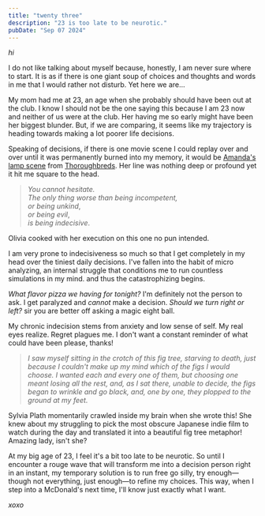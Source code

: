 ```yaml
---
title: "twenty three"
description: "23 is too late to be neurotic."
pubDate: "Sep 07 2024"
---
```


*hi*

I do not like talking about myself because, honestly, I am never sure where to start. It is as if there is one giant soup of choices and thoughts and words in me that I would rather not disturb. Yet here we are...

My mom had me at 23, an age when she probably should have been out at the club. I know I should not be the one saying this because I am 23 now and neither of us were at the club. Her  having me so early might have been her biggest blunder. But, if we are comparing, it seems like my trajectory is heading towards making a lot poorer life decisions.

Speaking of decisions, if there is one movie scene I could replay over and over until it was permanently burned into my memory, it would be [Amanda's lamp scene](https://www.youtube.com/watch?v=rsi2WcPIcQ0) from [Thoroughbreds](https://letterboxd.com/film/thoroughbreds-2017/). Her line was nothing deep or profound yet it hit me square to the head. 

> *You cannot hesitate.*  
> *The only thing worse than being incompetent,*  
> *or being unkind*,  
> *or being evil*,  
> *is being indecisive*.  

Olivia cooked with her execution on this one no pun intended.

I am very prone to indecisiveness so much so that I get completely in my head over the tiniest daily decisions. I've fallen into the habit of micro analyzing, an internal struggle that conditions me to run countless simulations in my mind. and thus the catastrophizing begins.

*What flavor pizza we having for tonight?* I'm definitely not the person to ask. I get paralyzed and *cannot* make a decision. *Should we turn right or left?* sir you are better off asking a magic eight ball.

My chronic indecision stems from anxiety and low sense of self. My real eyes realize. Regret plagues me. I don't want a constant reminder of what could have been please, thanks!

>  *I saw myself sitting in the crotch of this fig tree, starving to death, just because I couldn't make up my mind which of the figs I would choose. I wanted each and every one of them, but choosing one meant losing all the rest, and, as I sat there, unable to decide, the figs began to wrinkle and go black, and, one by one, they plopped to the ground at my feet.*

Sylvia Plath momentarily crawled inside my brain when she wrote this! She knew about my struggling to pick the most obscure Japanese indie film to watch during the day and translated it into a beautiful fig tree metaphor! Amazing lady, isn't she?

At my big age of 23, I feel it's a bit too late to be neurotic. So until I encounter a rouge wave that will transform me into a decision person right in an instant, my temporary solution is to run free go silly, try enough—though not everything, just enough—to refine my choices. This way, when I step into a McDonald's next time, I'll know just exactly what I want.

*xoxo*

